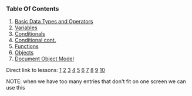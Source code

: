 ### Table Of Contents

1. [Basic Data Types and Operators](#basic-data-types)
2. [Variables](#variables)
3. [Conditionals](#if)
4. [Conditional cont.](#lesson4)
5. [Functions](#functions)
6. [Objects](#lesson7)
7. [Document Object Model](#lesson9)

Direct link to lessons: [1](#lesson1) [2](#lesson2) [3](#lesson3) [4](#lesson4) [5](#lesson5) [6](#lesson6) [7](#lesson7) [8](#lesson8) [9](#lesson9) [10](#lesson10)

NOTE: when we have too many entries that don't fit on one screen we can use this <!-- .slide: style="font-size:80%" -->
